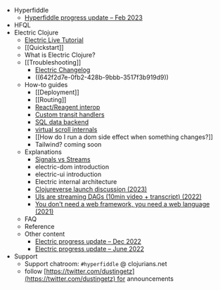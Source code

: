 - Hyperfiddle
	- [Hyperfiddle progress update – Feb 2023](https://hyperfiddle.notion.site/Hyperfiddle-progress-update-Feb-2023-8cc45f9da47c4719bb16851d129e3a3d)
- HFQL
- Electric Clojure
	- [Electric Live Tutorial](https://electric-examples-app.fly.dev/)
	- [[Quickstart]]
	- What is Electric Clojure?
	- [[Troubleshooting]]
		- [Electric Changelog](https://github.com/hyperfiddle/electric/blob/master/docs/CHANGELOG.md)
		- ((642f2d7e-0fb2-428b-9bbb-3517f3b919d9))
	- How-to guides
		- [[Deployment]]
		- [[Routing]]
		- [React/Reagent interop](https://electric-examples-app.fly.dev/user.demo-reagent-interop!ReagentInterop)
		- [Custom transit handlers](https://github.com/hyperfiddle/electric/blob/master/src-docs/wip/demo_custom_types.cljc)
		- [SQL data backend](https://gist.github.com/dustingetz/1960436eb4044f65ddfcfce3ee0641b7)
		- [virtual scroll internals](https://github.com/hyperfiddle/electric/blob/master/src-docs/user/demo_virtual_scroll.cljc)
		- [[How do I run a dom side effect when something changes?]]
		- Tailwind? coming soon
	- Explanations
		- [Signals vs Streams](https://www.dustingetz.com/#/page/signals%20vs%20streams%2C%20in%20terms%20of%20backpressure%20(2023))
		- electric-dom introduction
		- electric-ui introduction
		- Electric internal architecture
		- [Clojureverse launch discussion (2023)](https://clojureverse.org/t/electric-clojure-a-signals-dsl-for-fullstack-web-ui/9788/29)
		- [UIs are streaming DAGs (10min video + transcript) (2022)](https://hyperfiddle.notion.site/UIs-are-streaming-DAGs-e181461681a8452bb9c7a9f10f507991)
		- [You don't need a web framework, you need a web language (2021)](https://hyperfiddle.notion.site/Reactive-Clojure-You-don-t-need-a-web-framework-you-need-a-web-language-44b5bfa526be4af282863f34fa1cfffc)
	- FAQ
	- Reference
	- Other content
		- [Electric progress update – Dec 2022](https://hyperfiddle.notion.site/Electric-progress-update-Dec-2022-5416dda526e24e5ab7ccb7eb48c797ed)
		- [Electric progress update – June 2022](https://hyperfiddle.notion.site/Photon-progress-June-2022-57aee367c20e45b3b80366d1abe4fbc3)
- Support
	- Support chatroom: `#hyperfiddle` @ clojurians.net
	- follow [https://twitter.com/dustingetz](https://twitter.com/dustingetz) for announcements